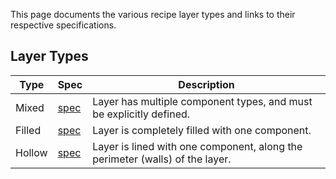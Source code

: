 This page documents the various recipe layer types and links to their respective specifications.

## Layer Types

| Type | Spec | Description
| --- | --- | ---
| Mixed | [spec](Mixed-Layer-Specification) | Layer has multiple component types, and must be explicitly defined.
| Filled | [spec](Filled-Layer-Specification) | Layer is completely filled with one component.
| Hollow | [spec](Hollow-Layer-Specification) | Layer is lined with one component, along the perimeter (walls) of the layer.
